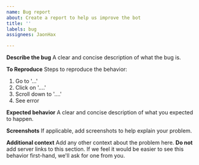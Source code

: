 ```yaml
---
name: Bug report
about: Create a report to help us improve the bot
title: ''
labels: bug
assignees: JaonHax

---
```


**Describe the bug**
A clear and concise description of what the bug is.

**To Reproduce**
Steps to reproduce the behavior:
1. Go to '...'
2. Click on '....'
3. Scroll down to '....'
4. See error

**Expected behavior**
A clear and concise description of what you expected to happen.

**Screenshots**
If applicable, add screenshots to help explain your problem.

**Additional context**
Add any other context about the problem here. **Do not** add server links to this section. If we feel it would be easier to see this behavior first-hand, we'll ask for one from you.
